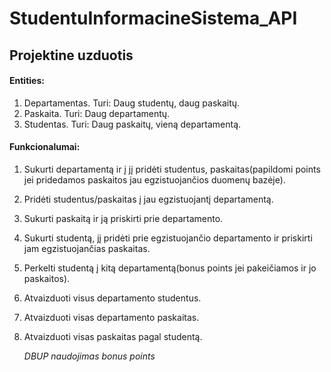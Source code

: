# StudentuInformacineSistema_API

## Projektine uzduotis

#### Entities:
1. Departamentas. Turi: Daug studentų, daug paskaitų.
2. Paskaita. Turi: Daug departamentų.
3. Studentas. Turi: Daug paskaitų, vieną departamentą.
 
#### Funkcionalumai:
1. Sukurti departamentą ir į jį pridėti studentus, paskaitas(papildomi points jei pridedamos paskaitos jau egzistuojančios duomenų bazėje).
2. Pridėti studentus/paskaitas į jau egzistuojantį departamentą.
3. Sukurti paskaitą ir ją priskirti prie departamento.
4. Sukurti studentą, jį pridėti prie egzistuojančio departamento ir priskirti jam egzistuojančias paskaitas.
5. Perkelti studentą į kitą departamentą(bonus points jei pakeičiamos ir jo paskaitos).
6. Atvaizduoti visus departamento studentus.
7. Atvaizduoti visas departamento paskaitas.
8. Atvaizduoti visas paskaitas pagal studentą.

   _*DBUP naudojimas bonus points*_
